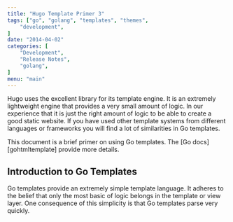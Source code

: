 ```yaml
---
title: "Hugo Template Primer 3"
tags: ["go", "golang", "templates", "themes",
    "development",
]
date: "2014-04-02"
categories: [
    "Development",
    "Release Notes",
    "golang",
]
menu: "main"
---
```


Hugo uses the excellent library for
its template engine. It is an extremely lightweight engine that provides a very
small amount of logic. In our experience that it is just the right amount of
logic to be able to create a good static website. If you have used other
template systems from different languages or frameworks you will find a lot of
similarities in Go templates.

This document is a brief primer on using Go templates. The [Go docs][gohtmltemplate]
provide more details.

## Introduction to Go Templates

Go templates provide an extremely simple template language. It adheres to the
belief that only the most basic of logic belongs in the template or view layer.
One consequence of this simplicity is that Go templates parse very quickly.
